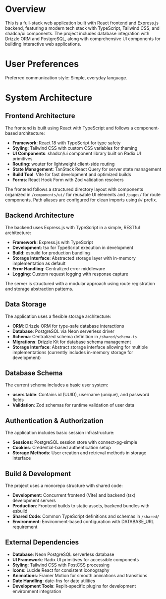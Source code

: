 # Overview

This is a full-stack web application built with React frontend and Express.js backend, featuring a modern tech stack with TypeScript, Tailwind CSS, and shadcn/ui components. The project includes database integration with Drizzle ORM and PostgreSQL, along with comprehensive UI components for building interactive web applications.

# User Preferences

Preferred communication style: Simple, everyday language.

# System Architecture

## Frontend Architecture

The frontend is built using React with TypeScript and follows a component-based architecture:

- **Framework**: React 18 with TypeScript for type safety
- **Styling**: Tailwind CSS with custom CSS variables for theming
- **UI Components**: shadcn/ui component library built on Radix UI primitives
- **Routing**: wouter for lightweight client-side routing
- **State Management**: TanStack React Query for server state management
- **Build Tool**: Vite for fast development and optimized builds
- **Forms**: React Hook Form with Zod validation resolvers

The frontend follows a structured directory layout with components organized in `/components/ui/` for reusable UI elements and `/pages/` for route components. Path aliases are configured for clean imports using `@/` prefix.

## Backend Architecture

The backend uses Express.js with TypeScript in a simple, RESTful architecture:

- **Framework**: Express.js with TypeScript
- **Development**: tsx for TypeScript execution in development
- **Build**: esbuild for production bundling
- **Storage Interface**: Abstracted storage layer with in-memory implementation as default
- **Error Handling**: Centralized error middleware
- **Logging**: Custom request logging with response capture

The server is structured with a modular approach using route registration and storage abstraction patterns.

## Data Storage

The application uses a flexible storage architecture:

- **ORM**: Drizzle ORM for type-safe database interactions
- **Database**: PostgreSQL via Neon serverless driver
- **Schema**: Centralized schema definition in `/shared/schema.ts`
- **Migrations**: Drizzle Kit for database schema management
- **Storage Interface**: Abstract storage interface allowing for multiple implementations (currently includes in-memory storage for development)

## Database Schema

The current schema includes a basic user system:
- **users table**: Contains id (UUID), username (unique), and password fields
- **Validation**: Zod schemas for runtime validation of user data

## Authentication & Authorization

The application includes basic session infrastructure:
- **Sessions**: PostgreSQL session store with connect-pg-simple
- **Cookies**: Credential-based authentication setup
- **Storage Methods**: User creation and retrieval methods in storage interface

## Build & Development

The project uses a monorepo structure with shared code:
- **Development**: Concurrent frontend (Vite) and backend (tsx) development servers
- **Production**: Frontend builds to static assets, backend bundles with esbuild
- **Shared Code**: Common TypeScript definitions and schemas in `/shared/`
- **Environment**: Environment-based configuration with DATABASE_URL requirement

## External Dependencies

- **Database**: Neon PostgreSQL serverless database
- **UI Framework**: Radix UI primitives for accessible components
- **Styling**: Tailwind CSS with PostCSS processing
- **Icons**: Lucide React for consistent iconography
- **Animations**: Framer Motion for smooth animations and transitions
- **Date Handling**: date-fns for date utilities
- **Development Tools**: Replit-specific plugins for development environment integration